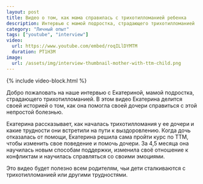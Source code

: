 ```yaml
---
layout: post
title: Видео о том, как мама справилась с трихотилломанией ребенка
description: Интервью с мамой подростка, страдающего трихотилломанией
category: "Личный опыт"
tags: ["youtube", "interview"]
video:
  url: https://www.youtube.com/embed/roqILlDYMTM
  duration: PT1H3M
image:
  url: /assets/img/interview-thumbnail-mother-with-ttm-child.png
---
```


{% include video-block.html %}

Добро пожаловать на наше интервью с Екатериной, мамой подростка, страдающего трихотилломанией. 
В этом видео Екатерина делится своей историей о том, как она помогла своей дочери справиться с этой непростой болезнью.

Екатерина рассказывает, как началась трихотилломания у ее дочери и какие трудности они встретили на пути к выздоровлению. 
Когда дочь отказалась от помощи, Екатерина решила сама пройти курс по ТТМ, чтобы изменить свое поведение и помочь дочери. 
За 4,5 месяца она научилась новым способам поддержки, изменила своё отношение к конфликтам и научилась справляться со своими эмоциями.

Это видео будет полезно всем родителям, чьи дети сталкиваются с трихотилломанией или другими трудностями.
